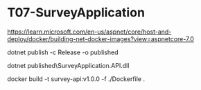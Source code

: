 # T07-SurveyApplication

https://learn.microsoft.com/en-us/aspnet/core/host-and-deploy/docker/building-net-docker-images?view=aspnetcore-7.0

dotnet publish -c Release -o published

dotnet published\SurveyApplication.API.dll

docker build -t survey-api:v1.0.0 -f ./Dockerfile .